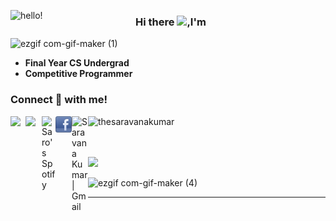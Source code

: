 <p>
  <img width="200" alt="hello!" align="left" src="https://giffiles.alphacoders.com/956/9562.gif">
</p>

### Hi there <img src="https://github.com/TheDudeThatCode/TheDudeThatCode/blob/master/Assets/Hi.gif" width="29px">,I'm 
![ezgif com-gif-maker (1)](https://user-images.githubusercontent.com/59575502/104134631-ef5b0000-53b0-11eb-845c-e04e338792ae.gif)


* <b>Final Year CS Undergrad</b>
* <b>Competitive Programmer</b>
<h3 align="left"><b>Connect 🔌 with me!</b></h3>
<a href="https://www.linkedin.com/in/thesaravanakumar">
  <img align="left" width="24px" src="https://github.com/TheDudeThatCode/TheDudeThatCode/blob/master/Assets/Linkedin.svg"/>
</a>
<a href="https://twitter.com/i_Skumar">
  <img align="left" width="26px" src="https://github.com/TheDudeThatCode/TheDudeThatCode/blob/master/Assets/Twitter.svg" />
</a>
<a href="https://open.spotify.com/user/4ycd6kmdj6we6n7dbj9aw2r3e">
  <img align="left" alt="Saro's Spotify" width="22px" src="https://raw.githubusercontent.com/peterthehan/peterthehan/master/assets/spotify.svg" />
</a>
<a href="https://www.facebook.com/thesaravanakumar">
  <img align="left" width="26px" src="https://github.com/thesaravanakumar/thesaravanakumar/blob/main/facebook.png" />
</a>
<a href="mailto:saravana.k.manimaran@gmail.com">
    <img align="left" alt="Saravana Kumar | Gmail" width="26px" src="https://github.com/TheDudeThatCode/TheDudeThatCode/blob/master/Assets/Gmail.svg" />
  </a>
<p align="left" height='140px' > <img src="https://komarev.com/ghpvc/?username=thesaravanakumar&label=visitors&color=31c442&style=plastic" alt="thesaravanakumar" /> </p>
<br/>
<br/>
<img align="" height='140px' src="https://github-readme-stats.vercel.app/api?username=thesaravanakumar&hide_title=true&show_icons=true&include_all_commits=true&line_height=21&bg_color=0,EC6C6C,FFD479,FFFC79,73FA79&theme=graywhite" />

![ezgif com-gif-maker (4)](https://user-images.githubusercontent.com/59575502/103031541-0a8dd900-4584-11eb-8024-fc105241fc47.gif)

---
